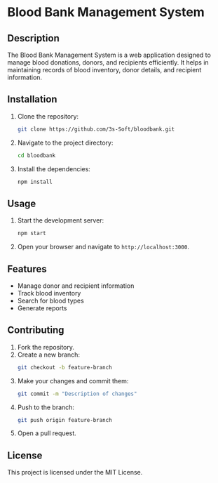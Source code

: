 # Blood Bank Management System

## Description
The Blood Bank Management System is a web application designed to manage blood donations, donors, and recipients efficiently. It helps in maintaining records of blood inventory, donor details, and recipient information.

## Installation
1. Clone the repository:
    ```bash
    git clone https://github.com/3s-Soft/bloodbank.git
    ```
2. Navigate to the project directory:
    ```bash
    cd bloodbank
    ```
3. Install the dependencies:
    ```bash
    npm install
    ```

## Usage
1. Start the development server:
    ```bash
    npm start
    ```
2. Open your browser and navigate to `http://localhost:3000`.

## Features
- Manage donor and recipient information
- Track blood inventory
- Search for blood types
- Generate reports

## Contributing
1. Fork the repository.
2. Create a new branch:
    ```bash
    git checkout -b feature-branch
    ```
3. Make your changes and commit them:
    ```bash
    git commit -m "Description of changes"
    ```
4. Push to the branch:
    ```bash
    git push origin feature-branch
    ```
5. Open a pull request.

## License
This project is licensed under the MIT License.

